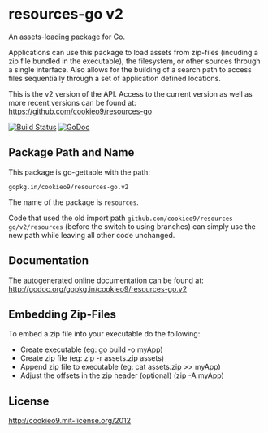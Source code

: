 resources-go v2
===============

An assets-loading package for Go.

Applications can use this package to load assets from zip-files (incuding a zip file bundled in the executable),
the filesystem, or other sources through a single interface. Also allows for the building of a search path to access
files sequentially through a set of application defined locations.

This is the v2 version of the API. Access to the current version as well as more recent versions can be found at: <https://github.com/cookieo9/resources-go>

[![Build Status](https://travis-ci.org/cookieo9/resources-go.svg?branch=v2)](https://travis-ci.org/cookieo9/resources-go)
[![GoDoc](https://godoc.org/gopkg.in/cookieo9/resources-go.v2?status.png)](https://godoc.org/gopkg.in/cookieo9/resources-go.v2)

Package Path and Name
---------------------

This package is go-gettable with the path:

	gopkg.in/cookieo9/resources-go.v2
	
The name of the package is `resources`. 

Code that used the old import path `github.com/cookieo9/resources-go/v2/resources` (before the switch to using branches) can simply use the new path while leaving all other code unchanged.
    
Documentation
-------------

The autogenerated online documentation can be found at: <http://godoc.org/gopkg.in/cookieo9/resources-go.v2>

Embedding Zip-Files
-------------------

To embed a zip file into your executable do the following:
 - Create executable (eg: go build -o myApp)
 - Create zip file  (eg: zip -r assets.zip assets)
 - Append zip file to executable (eg: cat assets.zip >> myApp)
 - Adjust the offsets in the zip header (optional) (zip -A myApp)

License
-------
http://cookieo9.mit-license.org/2012
